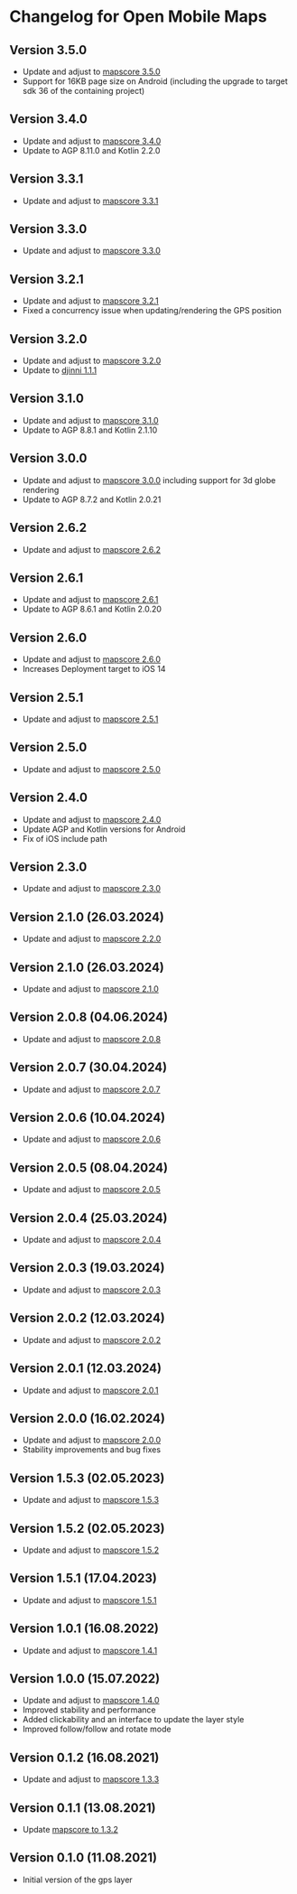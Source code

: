 # Changelog for Open Mobile Maps

## Version 3.5.0
- Update and adjust to [mapscore 3.5.0](https://github.com/openmobilemaps/maps-core/releases/tag/3.5.0)
- Support for 16KB page size on Android (including the upgrade to target sdk 36 of the containing project)

## Version 3.4.0
- Update and adjust to [mapscore 3.4.0](https://github.com/openmobilemaps/maps-core/releases/tag/3.4.0)
- Update to AGP 8.11.0 and Kotlin 2.2.0

## Version 3.3.1
- Update and adjust to [mapscore 3.3.1](https://github.com/openmobilemaps/maps-core/releases/tag/3.3.1)

## Version 3.3.0
- Update and adjust to [mapscore 3.3.0](https://github.com/openmobilemaps/maps-core/releases/tag/3.3.0)

## Version 3.2.1
- Update and adjust to [mapscore 3.2.1](https://github.com/openmobilemaps/maps-core/releases/tag/3.2.1)
- Fixed a concurrency issue when updating/rendering the GPS position

## Version 3.2.0
- Update and adjust to [mapscore 3.2.0](https://github.com/openmobilemaps/maps-core/releases/tag/3.2.0)
- Update to [djinni 1.1.1](https://github.com/UbiqueInnovation/djinni/releases/tag/1.1.1)

## Version 3.1.0
- Update and adjust to [mapscore 3.1.0](https://github.com/openmobilemaps/maps-core/releases/tag/3.1.0)
- Update to AGP 8.8.1 and Kotlin 2.1.10

## Version 3.0.0
- Update and adjust to [mapscore 3.0.0](https://github.com/openmobilemaps/maps-core/releases/tag/3.0.0) including support for 3d globe rendering
- Update to AGP 8.7.2 and Kotlin 2.0.21

## Version 2.6.2
- Update and adjust to [mapscore 2.6.2](https://github.com/openmobilemaps/maps-core/releases/tag/2.6.2)

## Version 2.6.1
- Update and adjust to [mapscore 2.6.1](https://github.com/openmobilemaps/maps-core/releases/tag/2.6.1)
- Update to AGP 8.6.1 and Kotlin 2.0.20

## Version 2.6.0
- Update and adjust to [mapscore 2.6.0](https://github.com/openmobilemaps/maps-core/releases/tag/2.6.0)
- Increases Deployment target to iOS 14

## Version 2.5.1 
- Update and adjust to [mapscore 2.5.1](https://github.com/openmobilemaps/maps-core/releases/tag/2.5.1)

## Version 2.5.0 
- Update and adjust to [mapscore 2.5.0](https://github.com/openmobilemaps/maps-core/releases/tag/2.5.0)

## Version 2.4.0 
- Update and adjust to [mapscore 2.4.0](https://github.com/openmobilemaps/maps-core/releases/tag/2.4.0)
- Update AGP and Kotlin versions for Android
- Fix of iOS include path

## Version 2.3.0 
- Update and adjust to [mapscore 2.3.0](https://github.com/openmobilemaps/maps-core/releases/tag/2.3.0)

## Version 2.1.0 (26.03.2024)
- Update and adjust to [mapscore 2.2.0](https://github.com/openmobilemaps/maps-core/releases/tag/2.2.0)

## Version 2.1.0 (26.03.2024)
- Update and adjust to [mapscore 2.1.0](https://github.com/openmobilemaps/maps-core/releases/tag/2.1.0)

## Version 2.0.8 (04.06.2024)
- Update and adjust to [mapscore 2.0.8](https://github.com/openmobilemaps/maps-core/releases/tag/2.0.8)

## Version 2.0.7 (30.04.2024)
- Update and adjust to [mapscore 2.0.7](https://github.com/openmobilemaps/maps-core/releases/tag/2.0.7)

## Version 2.0.6 (10.04.2024)
- Update and adjust to [mapscore 2.0.6](https://github.com/openmobilemaps/maps-core/releases/tag/2.0.6)

## Version 2.0.5 (08.04.2024)
- Update and adjust to [mapscore 2.0.5](https://github.com/openmobilemaps/maps-core/releases/tag/2.0.5)

## Version 2.0.4 (25.03.2024)
- Update and adjust to [mapscore 2.0.4](https://github.com/openmobilemaps/maps-core/releases/tag/2.0.4)

## Version 2.0.3 (19.03.2024)
- Update and adjust to [mapscore 2.0.3](https://github.com/openmobilemaps/maps-core/releases/tag/2.0.3)

## Version 2.0.2 (12.03.2024)
- Update and adjust to [mapscore 2.0.2](https://github.com/openmobilemaps/maps-core/releases/tag/2.0.2)

## Version 2.0.1 (12.03.2024)
- Update and adjust to [mapscore 2.0.1](https://github.com/openmobilemaps/maps-core/releases/tag/2.0.1)

## Version 2.0.0 (16.02.2024)
- Update and adjust to [mapscore 2.0.0](https://github.com/openmobilemaps/maps-core/releases/tag/2.0.0)
- Stability improvements and bug fixes

## Version 1.5.3 (02.05.2023)
- Update and adjust to [mapscore 1.5.3](https://github.com/openmobilemaps/maps-core/releases/tag/1.5.3)

## Version 1.5.2 (02.05.2023)
- Update and adjust to [mapscore 1.5.2](https://github.com/openmobilemaps/maps-core/releases/tag/1.5.2)

## Version 1.5.1 (17.04.2023)
- Update and adjust to [mapscore 1.5.1](https://github.com/openmobilemaps/maps-core/releases/tag/1.5.1)

## Version 1.0.1 (16.08.2022)
- Update and adjust to [mapscore 1.4.1](https://github.com/openmobilemaps/maps-core/releases/tag/1.4.1)

## Version 1.0.0 (15.07.2022)
- Update and adjust to [mapscore 1.4.0](https://github.com/openmobilemaps/maps-core/releases/tag/1.4.0)
- Improved stability and performance
- Added clickability and an interface to update the layer style
- Improved follow/follow and rotate mode

## Version 0.1.2 (16.08.2021)
- Update and adjust to [mapscore 1.3.3](https://github.com/openmobilemaps/maps-core/releases/tag/1.3.3)

## Version 0.1.1 (13.08.2021)
- Update [mapscore to 1.3.2](https://github.com/openmobilemaps/maps-core/releases/tag/1.3.2)

## Version 0.1.0 (11.08.2021)
- Initial version of the gps layer
